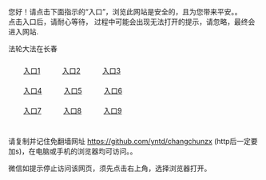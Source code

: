 您好！请点击下面指示的“入口”，浏览此网站是安全的，且为您带来平安。。 <br/>
点击入口后，请耐心等待， 过程中可能会出现无法打开的提示，请忽略，最终会进入网站. </br>

法轮大法在长春<br/>
<div style="padding:10px"><a style="margin:20px" target="_blank" href="https://d9zriu2kfepdv.cloudfront.net/2Qpsp?plxcki" id="ccLink1" rel="nofollow">入口1</a> <a target="_blank" style="margin:20px" href="https://d9rhzobf02rh0.cloudfront.net/2Qpsp?kpgroq" id="ccLink2" rel="nofollow">入口2</a> <a style="margin:20px" target="_blank" href="https://d2pklz8o4nrxl7.cloudfront.net/2Qpsp?sefwzns" id="ccLink3" rel="nofollow">入口3</a></div>

<div style="padding:10px" ><a style="margin:20px" target="_blank" href="https://d9zriu2kfepdv.cloudfront.net/2Qpsp?plxcki" id="ccLink4" rel="nofollow">入口4</a> <a style="margin:20px" href="https://d9rhzobf02rh0.cloudfront.net/2Qpsp?kpgroq" target="_blank" id="ccLink5" rel="nofollow">入口5</a> <a style="margin:20px" href="https://d2pklz8o4nrxl7.cloudfront.net/2Qpsp?sefwzns" target="_blank" id="ccLink6" rel="nofollow">入口6</a></div>

<div style="padding:10px"><a style="margin:20px" target="_blank" href="https://d9zriu2kfepdv.cloudfront.net/2Qpsp?plxcki" id="ccLink7" rel="nofollow">入口7</a> <a style="margin:20px" href="https://d9rhzobf02rh0.cloudfront.net/2Qpsp?kpgroq" target="_blank" id="ccLink8" rel="nofollow">入口8</a> <a style="margin:20px" target="_blank" href="https://d2pklz8o4nrxl7.cloudfront.net/2Qpsp?sefwzns" id="ccLink9" rel="nofollow">入口9</a></div>

<br/>



请复制并记住免翻墙网址 https://github.com/yntd/changchunzx (http后一定要加s)，在电脑或手机的浏览器均可访问。。<br/>

微信如提示停止访问该网页，须先点击右上角，选择浏览器打开。
